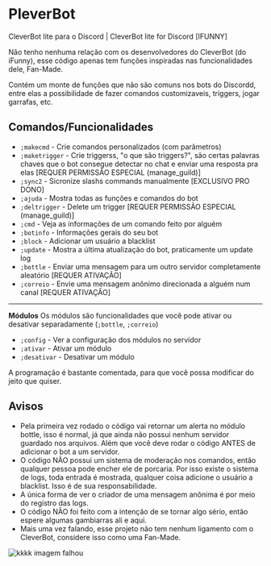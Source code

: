 # PleverBot
CleverBot lite para o Discord | CleverBot lite for Discord [IFUNNY]

Não tenho nenhuma relação com os desenvolvedores do CleverBot (do iFunny), esse código apenas tem funções inspiradas nas funcionalidades dele, Fan-Made. 

Contém um monte de funções que não são comuns nos bots do Discordd, entre elas a possibilidade de fazer comandos customizaveis, triggers, jogar garrafas, etc.

## Comandos/Funcionalidades
* ``;makecmd`` - Crie comandos personalizados (com parâmetros)
* ``;maketrigger`` - Crie triggerss, "o que são triggers?", são certas palavras chaves que o bot consegue detectar no chat e enviar uma resposta pra elas [REQUER PERMISSÃO ESPECIAL (manage_guild)]
* ``;sync2`` - Sicronize slashs commands manualmente [EXCLUSIVO PRO DONO]
* ``;ajuda`` - Mostra todas as funções e comandos do bot
* ``;deltrigger`` - Delete um trigger [REQUER PERMISSÃO ESPECIAL (manage_guild)]
* ``;cmd`` - Veja as informações de um comando feito por alguém
* ``;botinfo`` - Informações gerais do seu bot
* ``;block`` - Adicionar um usuário a blacklist
* ``;update`` - Mostra a última atualização do bot, praticamente um update log
* ``;bottle`` - Enviar uma mensagem para um outro servidor completamente aleatório [REQUER ATIVAÇÃO]
* ``;correio`` - Envie uma mensagem anônimo direcionada a alguém num canal [REQUER ATIVAÇÃO]
---
**Módulos** 
Os módulos são funcionalidades que você pode ativar ou desativar separadamente (``;bottle``, ``;correio``)
* ``;config`` - Ver a configuração dos módulos no servidor
* ``;ativar`` - Ativar um módulo
* ``;desativar`` - Desativar um módulo

A programação é bastante comentada, para que você possa modificar do jeito que quiser.

## Avisos

- Pela primeira vez rodado o código vai retornar um alerta no módulo bottle, isso é normal, já que ainda não possui nenhum servidor guardado nos arquivos. Além que você deve rodar o código ANTES de adicionar o bot a um servidor.
- O código NÃO possui um sistema de moderação nos comandos, então qualquer pessoa pode encher ele de porcaria. Por isso existe o sistema de logs, toda entrada é mostrada, qualquer coisa adicione o usuário a blacklist. Isso é de sua responsabilidade.
- A única forma de ver o criador de uma mensagem anônima é por meio do registro das logs.
- O código NÃO foi feito com a intenção de se tornar algo sério, então espere algumas gambiarras ali e aqui.
- Mais uma vez falando, esse projeto não tem nenhum ligamento com o CleverBot, considere isso como uma Fan-Made.

![kkkk imagem falhou](https://images7.memedroid.com/images/UPLOADED866/5fb051be3b4b0.jpeg)


